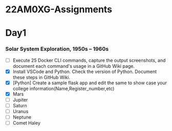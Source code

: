 # 22AM0XG-Assignments

# Day1

### Solar System Exploration, 1950s – 1960s

- [ ] Execute 25 Docker CLI commands, capture the output screenshots, and document each command's usage in a GitHub Wiki page.
- [x] Install VSCode and Python. Check the version of Python. Document these steps in GitHub Wiki.
- [x] [Python] Create a sample flask app and edit the same to show case your college information(Name,Register_number,etc)
- [x] Mars
- [ ] Jupiter
- [ ] Saturn
- [ ] Uranus
- [ ] Neptune
- [ ] Comet Haley
